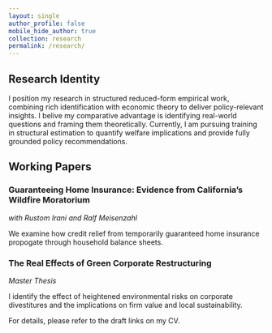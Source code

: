 ```yaml
---
layout: single
author_profile: false
mobile_hide_author: true
collection: research
permalink: /research/
---
```

## Research Identity
I position my research in structured reduced-form empirical work, combining rich identification with economic theory to deliver policy-relevant insights. I belive my comparative advantage is identifying real-world questions and framing them theoretically. Currently, I am pursuing training in structural estimation to quantify welfare implications and provide fully grounded policy recommendations.

## Working Papers

### Guaranteeing Home Insurance: Evidence from California’s Wildfire Moratorium
*with Rustom Irani and Ralf Meisenzahl*

We examine how credit relief from temporarily guaranteed home insurance propogate through household balance sheets.

### The Real Effects of Green Corporate Restructuring
*Master Thesis*

I identify the effect of heightened environmental risks on corporate divestitures and the implications on firm value and local sustainability.

For details, please refer to the draft links on my CV.
